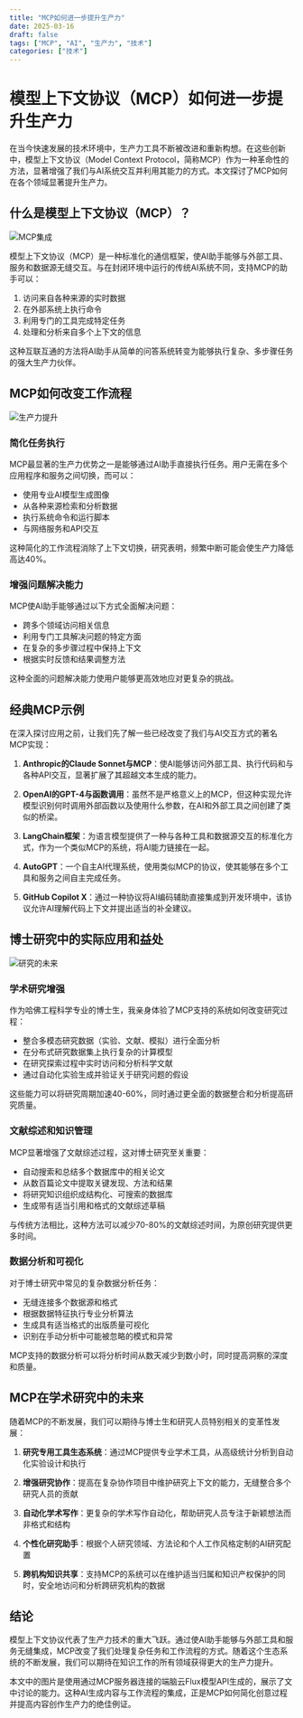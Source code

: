 ```yaml
---
title: "MCP如何进一步提升生产力"
date: 2025-03-16
draft: false
tags: ["MCP", "AI", "生产力", "技术"]
categories: ["技术"]
---
```


# 模型上下文协议（MCP）如何进一步提升生产力

在当今快速发展的技术环境中，生产力工具不断被改进和重新构想。在这些创新中，模型上下文协议（Model Context Protocol，简称MCP）作为一种革命性的方法，显著增强了我们与AI系统交互并利用其能力的方式。本文探讨了MCP如何在各个领域显著提升生产力。

## 什么是模型上下文协议（MCP）？

![MCP集成](/my-blog/images/mcp-productivity/mcp-integration-research.png)

模型上下文协议（MCP）是一种标准化的通信框架，使AI助手能够与外部工具、服务和数据源无缝交互。与在封闭环境中运行的传统AI系统不同，支持MCP的助手可以：

1. 访问来自各种来源的实时数据
2. 在外部系统上执行命令
3. 利用专门的工具完成特定任务
4. 处理和分析来自多个上下文的信息

这种互联互通的方法将AI助手从简单的问答系统转变为能够执行复杂、多步骤任务的强大生产力伙伴。

## MCP如何改变工作流程

![生产力提升](/my-blog/images/mcp-productivity/productivity-enhancement-research.png)

### 简化任务执行

MCP最显著的生产力优势之一是能够通过AI助手直接执行任务。用户无需在多个应用程序和服务之间切换，而可以：

- 使用专业AI模型生成图像
- 从各种来源检索和分析数据
- 执行系统命令和运行脚本
- 与网络服务和API交互

这种简化的工作流程消除了上下文切换，研究表明，频繁中断可能会使生产力降低高达40%。

### 增强问题解决能力

MCP使AI助手能够通过以下方式全面解决问题：

- 跨多个领域访问相关信息
- 利用专门工具解决问题的特定方面
- 在复杂的多步骤过程中保持上下文
- 根据实时反馈和结果调整方法

这种全面的问题解决能力使用户能够更高效地应对更复杂的挑战。

## 经典MCP示例

在深入探讨应用之前，让我们先了解一些已经改变了我们与AI交互方式的著名MCP实现：

1. **Anthropic的Claude Sonnet与MCP**：使AI能够访问外部工具、执行代码和与各种API交互，显著扩展了其超越文本生成的能力。

2. **OpenAI的GPT-4与函数调用**：虽然不是严格意义上的MCP，但这种实现允许模型识别何时调用外部函数以及使用什么参数，在AI和外部工具之间创建了类似的桥梁。

3. **LangChain框架**：为语言模型提供了一种与各种工具和数据源交互的标准化方式，作为一个类似MCP的系统，将AI能力链接在一起。

4. **AutoGPT**：一个自主AI代理系统，使用类似MCP的协议，使其能够在多个工具和服务之间自主完成任务。

5. **GitHub Copilot X**：通过一种协议将AI编码辅助直接集成到开发环境中，该协议允许AI理解代码上下文并提出适当的补全建议。

## 博士研究中的实际应用和益处

![研究的未来](/my-blog/images/mcp-productivity/future-of-research.png)

### 学术研究增强

作为哈佛工程科学专业的博士生，我亲身体验了MCP支持的系统如何改变研究过程：

- 整合多模态研究数据（实验、文献、模拟）进行全面分析
- 在分布式研究数据集上执行复杂的计算模型
- 在研究探索过程中实时访问和分析科学文献
- 通过自动化实验生成并验证关于研究问题的假设

这些能力可以将研究周期加速40-60%，同时通过更全面的数据整合和分析提高研究质量。

### 文献综述和知识管理

MCP显著增强了文献综述过程，这对博士研究至关重要：

- 自动搜索和总结多个数据库中的相关论文
- 从数百篇论文中提取关键发现、方法和结果
- 将研究知识组织成结构化、可搜索的数据库
- 生成带有适当引用和格式的文献综述草稿

与传统方法相比，这种方法可以减少70-80%的文献综述时间，为原创研究提供更多时间。

### 数据分析和可视化

对于博士研究中常见的复杂数据分析任务：

- 无缝连接多个数据源和格式
- 根据数据特征执行专业分析算法
- 生成具有适当格式的出版质量可视化
- 识别在手动分析中可能被忽略的模式和异常

MCP支持的数据分析可以将分析时间从数天减少到数小时，同时提高洞察的深度和质量。

## MCP在学术研究中的未来

随着MCP的不断发展，我们可以期待与博士生和研究人员特别相关的变革性发展：

1. **研究专用工具生态系统**：通过MCP提供专业学术工具，从高级统计分析到自动化实验设计和执行

2. **增强研究协作**：提高在复杂协作项目中维护研究上下文的能力，无缝整合多个研究人员的贡献

3. **自动化学术写作**：更复杂的学术写作自动化，帮助研究人员专注于新颖想法而非格式和结构

4. **个性化研究助手**：根据个人研究领域、方法论和个人工作风格定制的AI研究配置

5. **跨机构知识共享**：支持MCP的系统可以在维护适当归属和知识产权保护的同时，安全地访问和分析跨研究机构的数据

## 结论

模型上下文协议代表了生产力技术的重大飞跃。通过使AI助手能够与外部工具和服务无缝集成，MCP改变了我们处理复杂任务和工作流程的方式。随着这个生态系统的不断发展，我们可以期待在知识工作的所有领域获得更大的生产力提升。

本文中的图片是使用通过MCP服务器连接的端脑云Flux模型API生成的，展示了文中讨论的能力。这种AI生成内容与工作流程的集成，正是MCP如何简化创意过程并提高内容创作生产力的绝佳例证。
